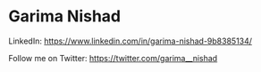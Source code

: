 # Garima Nishad
LinkedIn: https://www.linkedin.com/in/garima-nishad-9b8385134/

Follow me on Twitter: https://twitter.com/garima__nishad
